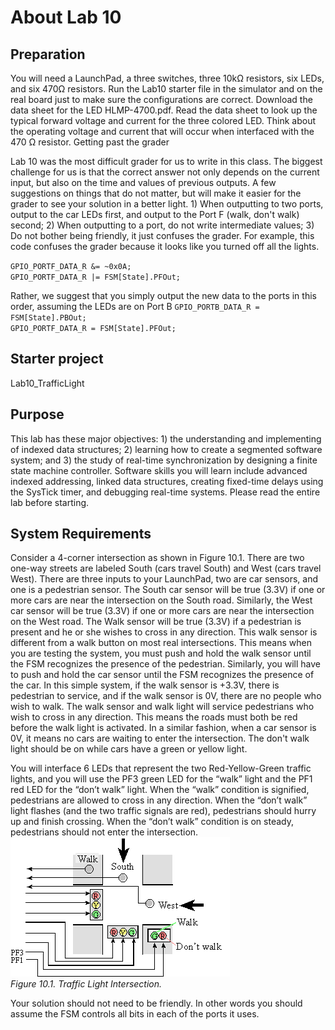 # About Lab 10  

## Preparation

You will need a LaunchPad, a three switches, three 10kΩ resistors, six LEDs, and six 470Ω resistors. Run the Lab10 starter file in the simulator and on the real board just to make sure the configurations are correct. Download the data sheet for the LED HLMP-4700.pdf. Read the data sheet to look up the typical forward voltage and current for the three colored LED. Think about the operating voltage and current that will occur when interfaced with the 470 Ω resistor.
Getting past the grader

Lab 10 was the most difficult grader for us to write in this class. The biggest challenge for us is that the correct answer not only depends on the current input, but also on the time and values of previous outputs. A few suggestions on things that do not matter, but will make it easier for the grader to see your solution in a better light. 1) When outputting to two ports, output to the car LEDs first, and output to the Port F (walk, don't walk) second; 2) When outputting to a port, do not write intermediate values; 3) Do not bother being friendly, it just confuses the grader. For example, this code confuses the grader because it looks like you turned off all the lights.

  `GPIO_PORTF_DATA_R &= ~0x0A;`  
  `GPIO_PORTF_DATA_R |= FSM[State].PFOut;`  

Rather, we suggest that you simply output the new data to the ports in this order, assuming the LEDs are on Port B
  `GPIO_PORTB_DATA_R = FSM[State].PBOut;`  
  `GPIO_PORTF_DATA_R = FSM[State].PFOut;`  
    
## Starter project

Lab10_TrafficLight  

## Purpose

This lab has these major objectives: 1) the understanding and implementing of indexed data structures; 2) learning how to create a segmented software system; and 3) the study of real-time synchronization by designing a finite state machine controller. Software skills you will learn include advanced indexed addressing, linked data structures, creating fixed-time delays using the SysTick timer, and debugging real-time systems. Please read the entire lab before starting.  

## System Requirements

Consider a 4-corner intersection as shown in Figure 10.1. There are two one-way streets are labeled South (cars travel South) and West (cars travel West). There are three inputs to your LaunchPad, two are car sensors, and one is a pedestrian sensor. The South car sensor will be true (3.3V) if one or more cars are near the intersection on the South road. Similarly, the West car sensor will be true (3.3V) if one or more cars are near the intersection on the West road. The Walk sensor will be true (3.3V) if a pedestrian is present and he or she wishes to cross in any direction. This walk sensor is different from a walk button on most real intersections. This means when you are testing the system, you must push and hold the walk sensor until the FSM recognizes the presence of the pedestrian. Similarly, you will have to push and hold the car sensor until the FSM recognizes the presence of the car. In this simple system, if the walk sensor is +3.3V, there is pedestrian to service, and if the walk sensor is 0V, there are no people who wish to walk. The walk sensor and walk light will service pedestrians who wish to cross in any direction. This means the roads must both be red before the walk light is activated. In a similar fashion, when a car sensor is 0V, it means no cars are waiting to enter the intersection. The don't walk light should be on while cars have a green or yellow light.

You will interface 6 LEDs that represent the two Red-Yellow-Green traffic lights, and you will use the PF3 green LED for the “walk” light and the PF1 red LED for the “don’t walk” light. When the “walk” condition is signified, pedestrians are allowed to cross in any direction. When the “don’t walk” light flashes (and the two traffic signals are red), pedestrians should hurry up and finish crossing. When the “don’t walk” condition is on steady, pedestrians should not enter the intersection.
![Traffic Light Intersection](https://github.com/jeff-daniels/UTAustinX-Embedded-Systems/blob/main/Lab10_TrafficLight/Lab10image001.png)  
*Figure 10.1. Traffic Light Intersection.*  

Your solution should not need to be friendly. In other words you should assume the FSM controls all bits in each of the ports it uses.

